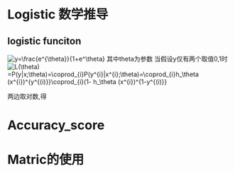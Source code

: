 # Logistic 数学推导

## logistic funciton
<img src="https://latex.codecogs.com/gif.latex?y=\frac{e^{\theta}}{1&plus;e^\theta}" title="y=\frac{e^{\theta}}{1+e^\theta}"/>
其中theta为参数
当假设y仅有两个取值0,1时

<img src="https://latex.codecogs.com/gif.latex?L(\theta)&space;=P(y|x;\theta)=\coprod_{i}P(y^{i}|x^{i};\theta)=\coprod_{i}h_\theta&space;(x^{i})^{y^{(i)}}\coprod_{i}(1-&space;h_\theta&space;(x^{i})^{1-y^{(i)}}" title="L(\theta) =P(y|x;\theta)=\coprod_{i}P(y^{i}|x^{i};\theta)=\coprod_{i}h_\theta (x^{i})^{y^{(i)}}\coprod_{i}(1- h_\theta (x^{i})^{1-y^{(i)}}" />

两边取对数,得



# Accuracy_score
# Matric的使用
